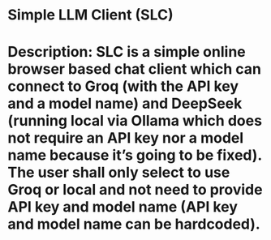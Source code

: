# Simple LLM Client (SLC)
# Description: SLC is a simple online browser based chat client which can connect to Groq (with the API key and a model name) and DeepSeek (running local via Ollama which does not require an API key nor a model name because it’s going to be fixed). The user shall only select to use Groq or local and not need to provide API key and model name (API key and model name can be hardcoded).
